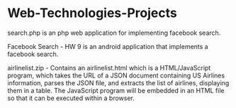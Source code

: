 # Web-Technologies-Projects

search.php is an php web application for implementing facebook search. 

Facebook Search - HW 9 is an android application that implements a facebook search.

airlinelist.zip - Contains an airlinelist.html which is a HTML/JavaScript program, which takes the URL of  a  JSON  document  containing  US Airlines  information,  parses  the  JSON file,  and  extracts  the  list  of  airlines,  displaying  them  in  a  table.  The JavaScript  program  will  be  embedded  in  an  HTML  file  so  that  it  can  be executed within a browser.
